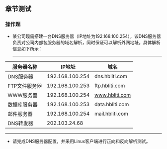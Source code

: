 ## 章节测试 

### 操作题
- 某公司现需搭建一台DNS服务器（IP地址为192.168.100.254），该DNS服务器负责对公司内部各服务器的域名解析，同时保证可以解析外网地址。具体解析信息如下所示：

  ------------------------------------------ ----------------------- -----------------------
 | 服务器名称       | IP地址           | 域名               |
| ---------------- | ---------------- | ------------------ |
| DNS服务器        | 192.168.100.254  | dns.hbliti.com     |
| FTP文件服务器    | 192.168.100.253  | ftp.hbliti.com     |
| WWW服务器        | 192.168.100.254  | www.hbliti.com     |
| 数据库服务器     | 192.168.100.253  | data.hbliti.com    |
| 邮件服务器       | 192.168.100.254  | mail.hbliti.com    |
| DNS转发器        | 202.103.24.68    |                    |
                          
  ------------------------------------------ ----------------------- -----------------------

- 请完成DNS服务器配置，并采用Linux客户端进行正向和反向解析测试。
